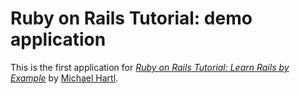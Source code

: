 # Ruby on Rails Tutorial: demo application

This is the first application for [*Ruby on Rails Tutorial: Learn Rails by Example*](http://railstutorial.org/) by [Michael Hartl](http://michaelhartl.com/).